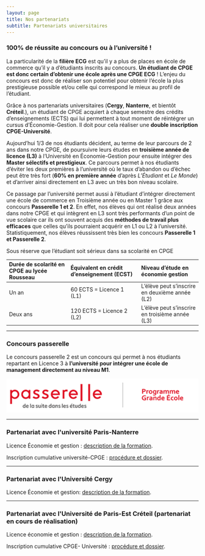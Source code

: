 ```yaml
---
layout: page
title: Nos partenariats
subtitle: Partenariats universitaires
---
```


### 100% de réussite au concours ou à l’université ! ###

La particularité de la **filière ECG** est qu’il y a plus de places en école de commerce qu’il y a d’étudiants inscrits au concours. **Un étudiant de CPGE est donc certain d’obtenir une école après une CPGE ECG** ! L’enjeu du concours est donc de réaliser son potentiel pour obtenir l’école la plus prestigieuse possible et/ou celle qui correspond le mieux au profil de l’étudiant.

Grâce à nos partenariats universitaires (**Cergy**, **Nanterre**, et bientôt **Créteil**.), un étudiant de CPGE acquiert à chaque semestre des crédits d’enseignements (ECTS) qui lui permettent à tout moment de réintégrer un cursus d’Économie-Gestion. Il doit pour cela réaliser une **double inscription CPGE-Université**.

Aujourd’hui 1/3 de nos étudiants décident, au terme de leur parcours de 2 ans dans notre CPGE, de poursuivre leurs études en **troisième année de licence (L3)** à l’Université en Économie-Gestion pour ensuite intégrer des **Master sélectifs et prestigieux**. Ce parcours permet à nos étudiants d’éviter les deux premières à l’université où le taux d’abandon ou d’échec peut être très fort (**60% en première année** d’après *L’Étudiant* et *Le Monde*) et d’arriver ainsi directement en L3 avec un très bon niveau scolaire.

Ce passage par l’université permet aussi à l’étudiant d’intégrer directement une école de commerce en Troisième année ou en Master 1 grâce aux concours **Passerelle 1 et 2**. En effet, nos élèves qui ont réalisé deux années dans notre CPGE et qui intègrent en L3 sont très performants d’un point de vue scolaire car ils ont souvent acquis des **méthodes de travail plus efficaces** que celles qu’ils pourraient acquérir en L1 ou L2 à l’université.  Statistiquement, nos élèves réussissent très bien les concours **Passerelle 1 et Passerelle 2**. 

Sous réserve que l’étudiant soit sérieux dans sa scolarité en CPGE 

| **Durée de scolarité en CPGE au lycée Rousseau** | **Équivalent en crédit d’enseignement (ECST)**| **Niveau d’étude en économie gestion** |
| :------ |:--- | :--- |
| Un an | 60 ECTS = Licence 1 (L1) | L’élève peut s’inscrire en deuxième année (L2) |
| Deux ans | 120 ECTS = Licence 2 (L2) | L’élève peut s’inscrire en troisième année (L3) |

---

### Concours passerelle ###

Le concours passerelle 2 est un concours qui permet à nos étudiants repartant en Licence 3 à **l’université pour intégrer une école de management directement au niveau M1**.

[![image passerelle](assets/img/passerelle.png)](https://grande-ecole.passerelle-esc.com/)

---

### Partenariat avec l'université Paris-Nanterre ###

Licence Économie et gestion : [description de la formation](https://www.parisnanterre.fr/offre-de-formation-2019-2020/licence-droit-economie-gestion-br-mention-economie-et-gestion-br-parcours-economie-249907.kjsp?RH=1574956048104).

Inscription cumulative université-CPGE : [procédure et dossier](https://candidatures-inscriptions.parisnanterre.fr/dossier-d-inscription-cumulative-1ere-ou-2e-annee-non-cube--969032.kjsp?RH=1588860316234).

---

### Partenariat avec l'Université Cergy ###

Licence Économie et gestion: [description de la formation](https://www.u-cergy.fr/fr/ufr-economie-et-gestion.html).

---

### Partenariat avec l'Université de Paris-Est Créteil (partenariat en cours de réalisation) ###

Licence économie et gestion : [description de la formation](https://www.u-pec.fr/fr/formation/niveau-l/licence-economie-et-gestion).

Inscription cumulative CPGE- Université : [procédure et dossier](https://www.u-pec.fr/fr/etudiant-e/candidature-et-inscriptions/inscription-des-etudiant-e-s-de-classe-preparatoire-aux-grandes-ecoles).

